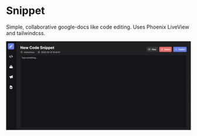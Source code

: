 # Snippet

Simple, collaborative google-docs like code editing. Uses Phoenix LiveView and
tailwindcss.

![Image of Snippet](./screenshot.png)
